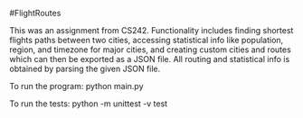 #FlightRoutes

This was an assignment from CS242. Functionality includes finding shortest flights paths between two cities, accessing statistical info like population, region, and timezone for major cities, and creating custom cities and routes which can then be exported as a JSON file. All routing and statistical info is obtained by parsing the given JSON file.

To run the program: python main.py

To run the tests: python -m unittest -v test
